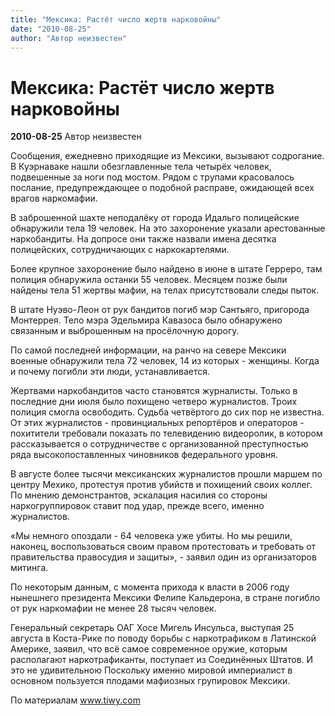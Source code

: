 ```yaml
---
title: "Мексика: Растёт число жертв нарковойны"
date: "2010-08-25"
author: "Автор неизвестен"
---
```


# Мексика: Растёт число жертв нарковойны

**2010-08-25** Автор неизвестен

Сообщения, ежедневно приходящие из Мексики, вызывают содрогание. В Куэрнаваке нашли обезглавленные тела четырёх человек, подвешенные за ноги под мостом. Рядом с трупами красовалось послание, предупреждающее о подобной расправе, ожидающей всех врагов наркомафии.

В заброшенной шахте неподалёку от города Идальго полицейские обнаружили тела 19 человек. На это захоронение указали арестованные наркобандиты. На допросе они также назвали имена десятка полицейских, сотрудничающих с наркокартелями.

Более крупное захоронение было найдено в июне в штате Герреро, там полиция обнаружила останки 55 человек. Месяцем позже были найдены тела 51 жертвы мафии, на телах присутствовали следы пыток.

В штате Нуэво-Леон от рук бандитов погиб мэр Сантьяго, пригорода Монтеррея. Тело мэра Эдельмира Кавазоса было обнаружено связанным и выброшенным на просёлочную дорогу.

По самой последней информации, на ранчо на севере Мексики военные обнаружили тела 72 человек, 14 из которых - женщины. Когда и почему погибли эти люди, устанавливается.

Жертвами наркобандитов часто становятся журналисты. Только в последние дни июля было похищено четверо журналистов. Троих полиция смогла освободить. Судьба четвёртого до сих пор не известна. От этих журналистов - провинциальных репортёров и операторов - похитители требовали показать по телевидению видеоролик, в котором рассказывается о сотрудничестве с организованной преступностью ряда высокопоставленных чиновников федерального уровня.

В августе более тысячи мексиканских журналистов прошли маршем по центру Мехико, протестуя против убийств и похищений своих коллег. По мнению демонстрантов, эскалация насилия со стороны наркогруппировок ставит под удар, прежде всего, именно журналистов.

«Мы немного опоздали - 64 человека уже убиты. Но мы решили, наконец, воспользоваться своим правом протестовать и требовать от правительства правосудия и защиты», - заявил один из организаторов митинга.

По некоторым данным, с момента прихода к власти в 2006 году нынешнего президента Мексики Фелипе Кальдерона, в стране погибло от рук наркомафии не менее 28 тысяч человек.

Генеральный секретарь ОАГ Хосе Мигель Инсульса, выступая 25 августа в Коста-Рике по поводу борьбы с наркотрафиком в Латинской Америке, заявил, что всё самое современное оружие, которым располагают наркотрафиканты, поступает из Соединённых Штатов. И это не удивительною Поскольку именно мировой империалист в основном пользуется плодами мафиозных групировок Мексики.

По материалам www.tiwy.com